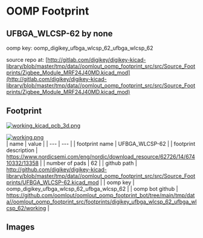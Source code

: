 # OOMP Footprint  
## UFBGA_WLCSP-62  by none  
  
oomp key: oomp_digikey_ufbga_wlcsp_62_ufbga_wlcsp_62  
  
source repo at: [http://gitlab.com/digikey/digikey-kicad-library/blob/master/tmp/data//oomlout_oomp_footprint_src/src/Source_Footprints/Zigbee_Module_MRF24J40MD.kicad_mod](http://gitlab.com/digikey/digikey-kicad-library/blob/master/tmp/data//oomlout_oomp_footprint_src/src/Source_Footprints/Zigbee_Module_MRF24J40MD.kicad_mod)  
## Footprint  
  
[![working_kicad_pcb_3d.png](working_kicad_pcb_3d_600.png)](working_kicad_pcb_3d.png)  
  
[![working.png](working_600.png)](working.png)  
| name | value | 
| --- | --- | 
| footprint name | UFBGA_WLCSP-62 | 
| footprint description | https://www.nordicsemi.com/eng/nordic/download_resource/62726/14/67410332/13358 | 
| number of pads | 62 | 
| github path | http://github.com/digikey/digikey-kicad-library/blob/master/tmp/data//oomlout_oomp_footprint_src/src/Source_Footprints/UFBGA_WLCSP-62.kicad_mod | 
| oomp key | oomp_digikey_ufbga_wlcsp_62_ufbga_wlcsp_62 | 
| oomp bot github | https://github.com/oomlout/oomlout_oomp_footprint_bot/tree/main/tmp/data//oomlout_oomp_footprint_src/footprints/digikey_ufbga_wlcsp_62_ufbga_wlcsp_62/working | 
## Images  
